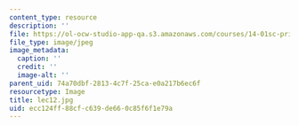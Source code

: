 ```yaml
---
content_type: resource
description: ''
file: https://ol-ocw-studio-app-qa.s3.amazonaws.com/courses/14-01sc-principles-of-microeconomics-fall-2011/ecc124ff88cfc639de660c85f6f1e79a_lec12.jpg
file_type: image/jpeg
image_metadata:
  caption: ''
  credit: ''
  image-alt: ''
parent_uid: 74a70dbf-2813-4c7f-25ca-e0a217b6ec6f
resourcetype: Image
title: lec12.jpg
uid: ecc124ff-88cf-c639-de66-0c85f6f1e79a
---
```

